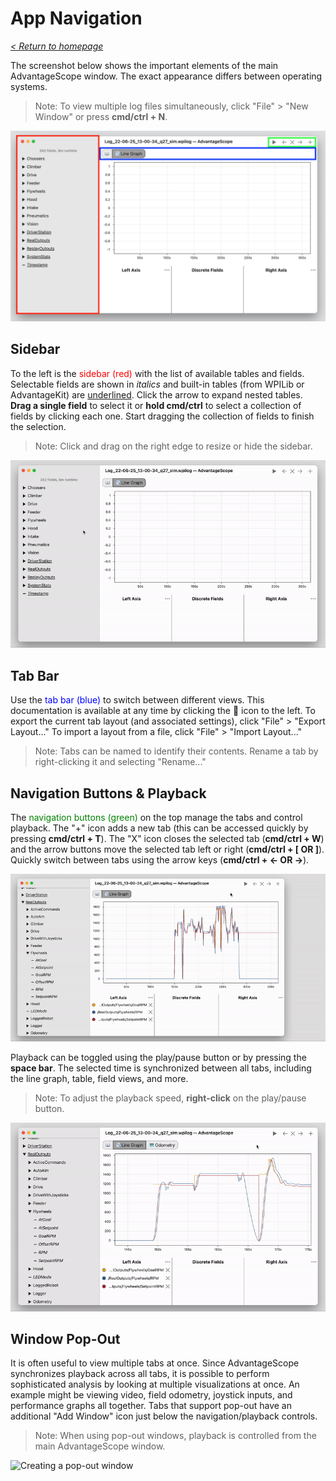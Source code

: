 # App Navigation

_[< Return to homepage](/docs/INDEX.md)_

The screenshot below shows the important elements of the main AdvantageScope window. The exact appearance differs between operating systems.

> Note: To view multiple log files simultaneously, click "File" > "New Window" or press **cmd/ctrl + N**.

![Navigation diagram](/docs/resources/navigation/navigation-1.png)

## Sidebar

To the left is the <span style="color: red;">sidebar (red)</span> with the list of available tables and fields. Selectable fields are shown in _italics_ and built-in tables (from WPILib or AdvantageKit) are <u>underlined</u>. Click the arrow to expand nested tables. **Drag a single field** to select it or **hold cmd/ctrl** to select a collection of fields by clicking each one. Start dragging the collection of fields to finish the selection.

> Note: Click and drag on the right edge to resize or hide the sidebar.

![Selecting a collection of fields](/docs/resources/navigation/navigation-2.gif)

## Tab Bar

Use the <span style="color: blue;">tab bar (blue)</span> to switch between different views. This documentation is available at any time by clicking the 📖 icon to the left. To export the current tab layout (and associated settings), click "File" > "Export Layout..." To import a layout from a file, click "File" > "Import Layout..."

> Note: Tabs can be named to identify their contents. Rename a tab by right-clicking it and selecting "Rename..."

## Navigation Buttons & Playback

The <span style="color: green;">navigation buttons (green)</span> on the top manage the tabs and control playback. The "+" icon adds a new tab (this can be accessed quickly by pressing **cmd/ctrl + T**). The "X" icon closes the selected tab (**cmd/ctrl + W**) and the arrow buttons move the selected tab left or right (**cmd/ctrl + [ OR ]**). Quickly switch between tabs using the arrow keys (**cmd/ctrl + ← OR →**).

![Creating a new tab](/docs/resources/navigation/navigation-3.gif)

Playback can be toggled using the play/pause button or by pressing the **space bar**. The selected time is synchronized between all tabs, including the line graph, table, field views, and more.

> Note: To adjust the playback speed, **right-click** on the play/pause button.

![Managing playback](/docs/resources/navigation/navigation-4.gif)

## Window Pop-Out

It is often useful to view multiple tabs at once. Since AdvantageScope synchronizes playback across all tabs, it is possible to perform sophisticated analysis by looking at multiple visualizations at once. An example might be viewing video, field odometry, joystick inputs, and performance graphs all together. Tabs that support pop-out have an additional "Add Window" icon just below the navigation/playback controls.

> Note: When using pop-out windows, playback is controlled from the main AdvantageScope window.

![Creating a pop-out window](/docs/resources/navigation/navigation-5.gif)
